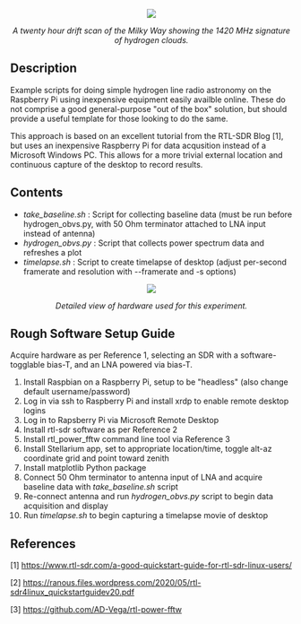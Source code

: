 <p align="center"><img src="/images/radio_telescope.gif"></p>
<p align="center"><i>A twenty hour drift scan of the Milky Way showing the 1420 MHz signature of hydrogen clouds.</i></p>

## Description

Example scripts for doing simple hydrogen line radio astronomy on the Raspberry Pi using inexpensive equipment
easily availble online. These do not comprise a good general-purpose "out of the box" solution, but should 
provide a useful template for those looking to do the same.

This approach is based on an excellent tutorial from the RTL-SDR Blog [1], but uses an inexpensive Raspberry Pi
for data acqusition instead of a Microsoft Windows PC. This allows for a more trivial external location and
continuous capture of the desktop to record results.

## Contents

* <i>take_baseline.sh</i> : Script for collecting baseline data (must be run before hydrogen_obvs.py, with 50 Ohm terminator attached
to LNA input instead of antenna)
* <i>hydrogen_obvs.py</i> : Script that collects power spectrum data and refreshes a plot
* <i>timelapse.sh</i> : Script to create timelapse of desktop (adjust per-second framerate and resolution with --framerate and -s options)

<p align="center"><img src="/images/radio_telescope.jpg"></p>
<p align="center"><i>Detailed view of hardware used for this experiment.</i></p>

## Rough Software Setup Guide

Acquire hardware as per Reference 1, selecting an SDR with a software-togglable bias-T, and an LNA powered via bias-T.

1. Install Raspbian on a Raspberry Pi, setup to be "headless" (also change default username/password)
2. Log in via ssh to Raspberry Pi and install xrdp to enable remote desktop logins
3. Log in to Rapsberry Pi via Microsoft Remote Desktop
4. Install rtl-sdr software as per Reference 2
5. Install rtl_power_fftw command line tool via Reference 3
6. Install Stellarium app, set to appropriate location/time, toggle alt-az coordinate grid and point toward zenith
7. Install matplotlib Python package
8. Connect 50 Ohm terminator to antenna input of LNA and acquire baseline data with <i>take_baseline.sh</i> script
9. Re-connect antenna and run <i>hydrogen_obvs.py</i> script to begin data acquisition and display
10. Run <i>timelapse.sh</i> to begin capturing a timelapse movie of desktop

## References

[1] https://www.rtl-sdr.com/a-good-quickstart-guide-for-rtl-sdr-linux-users/

[2] https://ranous.files.wordpress.com/2020/05/rtl-sdr4linux_quickstartguidev20.pdf

[3] https://github.com/AD-Vega/rtl-power-fftw
